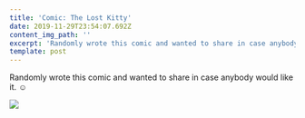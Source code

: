 ```yaml
---
title: 'Comic: The Lost Kitty'
date: 2019-11-29T23:54:07.692Z
content_img_path: ''
excerpt: 'Randomly wrote this comic and wanted to share in case anybody would like it. '
template: post
---
```

Randomly wrote this comic and wanted to share in case anybody would like it. ☺️

![](/images/img_5168-1-.jpg)
